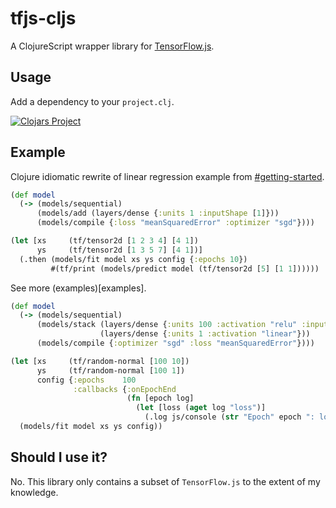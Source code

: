 # tfjs-cljs

A ClojureScript wrapper library for [TensorFlow.js](https://js.tensorflow.org/).

## Usage

Add a dependency to your `project.clj`.

[![Clojars Project](https://img.shields.io/clojars/v/namenu/tfjs-cljs.svg)](https://clojars.org/namenu/tfjs-cljs)

## Example

Clojure idiomatic rewrite of linear regression example from [#getting-started](https://js.tensorflow.org/#getting-started).

```clojure
(def model
  (-> (models/sequential)
      (models/add (layers/dense {:units 1 :inputShape [1]}))
      (models/compile {:loss "meanSquaredError" :optimizer "sgd"})))

(let [xs     (tf/tensor2d [1 2 3 4] [4 1])
      ys     (tf/tensor2d [1 3 5 7] [4 1])]
  (.then (models/fit model xs ys config {:epochs 10})
         #(tf/print (models/predict model (tf/tensor2d [5] [1 1])))))
```

See more (examples)[examples].

```clojure
(def model
  (-> (models/sequential)
      (models/stack (layers/dense {:units 100 :activation "relu" :inputShape [10]})
                    (layers/dense {:units 1 :activation "linear"}))
      (models/compile {:optimizer "sgd" :loss "meanSquaredError"})))

(let [xs     (tf/random-normal [100 10])
      ys     (tf/random-normal [100 1])
      config {:epochs    100
              :callbacks {:onEpochEnd
                          (fn [epoch log]
                            (let [loss (aget log "loss")]
                              (.log js/console (str "Epoch" epoch ": loss = " loss))))}}]
  (models/fit model xs ys config))
```


## Should I use it?

No. This library only contains a subset of `TensorFlow.js` to the extent of my knowledge.
